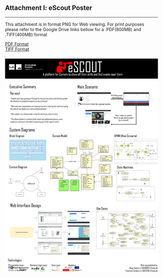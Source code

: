 <h2>Attachment I: eScout Poster</h2>

--------------------------------------------------------------------------------------------------

This attachment is in format PNG for Web viewing.
For print purposes please refer to the Google Drive links bellow for a .PDF(800MB) and .TIFF(400MB) format

<a href="https://drive.google.com/open?id=1g4jkrdVHJlOeDx1SOn-wzYW7SSQ9g8-J">PDF Format</a><br>
<a href="https://drive.google.com/open?id=1oV0r-yMOOepx2bzXYa9_LET-07pTTVXo">TIFF Format</a>

<img src="https://raw.githubusercontent.com/Moozdzn/eScout/master/deliverables/Final%20Delivery/2019-20Project_50038023_50037301/Attachments/Attachment%20I_%20eScout%20Poster/Attachment%20I_%20eScout%20Poster.png" />

 
